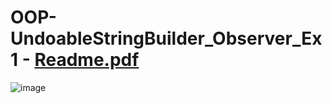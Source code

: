 # OOP-UndoableStringBuilder_Observer_Ex1 - [Readme.pdf](https://github.com/ohadwolfman/OOP-UndoableStringBuilder_Observer_Ex1/files/10324531/Readme.pdf)
![image](https://user-images.githubusercontent.com/98156296/210010092-a427c4a9-808f-4fd8-b68e-c7736c2ea152.png)
